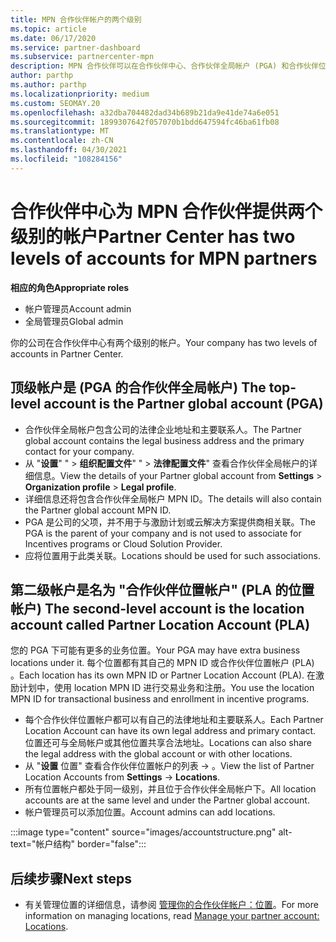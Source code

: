 ```yaml
---
title: MPN 合作伙伴帐户的两个级别
ms.topic: article
ms.date: 06/17/2020
ms.service: partner-dashboard
ms.subservice: partnercenter-mpn
description: MPN 合作伙伴可以在合作伙伴中心、合作伙伴全局帐户 (PGA) 和合作伙伴位置帐户 (PLA) 了解两个级别的帐户。
author: parthp
ms.author: parthp
ms.localizationpriority: medium
ms.custom: SEOMAY.20
ms.openlocfilehash: a32dba704482dad34b689b21da9e41de74a6e051
ms.sourcegitcommit: 1899307642f057070b1bdd647594fc46ba61fb08
ms.translationtype: MT
ms.contentlocale: zh-CN
ms.lasthandoff: 04/30/2021
ms.locfileid: "108284156"
---
```

# <a name="partner-center-has-two-levels-of-accounts-for-mpn-partners"></a><span data-ttu-id="8a9f4-103">合作伙伴中心为 MPN 合作伙伴提供两个级别的帐户</span><span class="sxs-lookup"><span data-stu-id="8a9f4-103">Partner Center has two levels of accounts for MPN partners</span></span>

<span data-ttu-id="8a9f4-104">**相应的角色**</span><span class="sxs-lookup"><span data-stu-id="8a9f4-104">**Appropriate roles**</span></span>

- <span data-ttu-id="8a9f4-105">帐户管理员</span><span class="sxs-lookup"><span data-stu-id="8a9f4-105">Account admin</span></span>
- <span data-ttu-id="8a9f4-106">全局管理员</span><span class="sxs-lookup"><span data-stu-id="8a9f4-106">Global admin</span></span>

<span data-ttu-id="8a9f4-107">你的公司在合作伙伴中心有两个级别的帐户。</span><span class="sxs-lookup"><span data-stu-id="8a9f4-107">Your company has two levels of accounts in Partner Center.</span></span>

## <a name="the-top-level-account-is-the-partner-global-account-pga"></a><span data-ttu-id="8a9f4-108">顶级帐户是 (PGA 的合作伙伴全局帐户) </span><span class="sxs-lookup"><span data-stu-id="8a9f4-108">The top-level account is the Partner global account (PGA)</span></span>

- <span data-ttu-id="8a9f4-109">合作伙伴全局帐户包含公司的法律企业地址和主要联系人。</span><span class="sxs-lookup"><span data-stu-id="8a9f4-109">The Partner global account contains the legal business address and the primary contact for your company.</span></span> 
- <span data-ttu-id="8a9f4-110">从 "**设置**" "  >  **组织配置文件**" "  >  **法律配置文件**" 查看合作伙伴全局帐户的详细信息。</span><span class="sxs-lookup"><span data-stu-id="8a9f4-110">View the details of your Partner global account from **Settings** > **Organization profile** > **Legal profile**.</span></span>
- <span data-ttu-id="8a9f4-111">详细信息还将包含合作伙伴全局帐户 MPN ID。</span><span class="sxs-lookup"><span data-stu-id="8a9f4-111">The details will also contain the Partner global account MPN ID.</span></span> 
- <span data-ttu-id="8a9f4-112">PGA 是公司的父项，并不用于与激励计划或云解决方案提供商相关联。</span><span class="sxs-lookup"><span data-stu-id="8a9f4-112">The PGA is the parent of your company and is not used to associate for Incentives programs or Cloud Solution Provider.</span></span> 
- <span data-ttu-id="8a9f4-113">应将位置用于此类关联。</span><span class="sxs-lookup"><span data-stu-id="8a9f4-113">Locations should be used for such associations.</span></span>

## <a name="the-second-level-account-is-the-location-account-called-partner-location-account-pla"></a><span data-ttu-id="8a9f4-114">第二级帐户是名为 "合作伙伴位置帐户" (PLA 的位置帐户) </span><span class="sxs-lookup"><span data-stu-id="8a9f4-114">The second-level account is the location account called Partner Location Account (PLA)</span></span>

<span data-ttu-id="8a9f4-115">您的 PGA 下可能有更多的业务位置。</span><span class="sxs-lookup"><span data-stu-id="8a9f4-115">Your PGA may have extra business locations under it.</span></span> <span data-ttu-id="8a9f4-116">每个位置都有其自己的 MPN ID 或合作伙伴位置帐户 (PLA) 。</span><span class="sxs-lookup"><span data-stu-id="8a9f4-116">Each location has its own MPN ID or Partner Location Account (PLA).</span></span> <span data-ttu-id="8a9f4-117">在激励计划中，使用 location MPN ID 进行交易业务和注册。</span><span class="sxs-lookup"><span data-stu-id="8a9f4-117">You use the location MPN ID for transactional business and enrollment in incentive programs.</span></span>

- <span data-ttu-id="8a9f4-118">每个合作伙伴位置帐户都可以有自己的法律地址和主要联系人。</span><span class="sxs-lookup"><span data-stu-id="8a9f4-118">Each Partner Location Account can have its own legal address and primary contact.</span></span> <span data-ttu-id="8a9f4-119">位置还可与全局帐户或其他位置共享合法地址。</span><span class="sxs-lookup"><span data-stu-id="8a9f4-119">Locations can also share the legal address with the global account or with other locations.</span></span>
- <span data-ttu-id="8a9f4-120">从 "**设置** 位置" 查看合作伙伴位置帐户的列表  ->  。</span><span class="sxs-lookup"><span data-stu-id="8a9f4-120">View the list of Partner Location Accounts from **Settings** -> **Locations**.</span></span>
- <span data-ttu-id="8a9f4-121">所有位置帐户都处于同一级别，并且位于合作伙伴全局帐户下。</span><span class="sxs-lookup"><span data-stu-id="8a9f4-121">All location accounts are at the same level and under the Partner global account.</span></span>
- <span data-ttu-id="8a9f4-122">帐户管理员可以添加位置。</span><span class="sxs-lookup"><span data-stu-id="8a9f4-122">Account admins can add locations.</span></span>

:::image type="content" source="images/accountstructure.png" alt-text="帐户结构" border="false":::

## <a name="next-steps"></a><span data-ttu-id="8a9f4-124">后续步骤</span><span class="sxs-lookup"><span data-stu-id="8a9f4-124">Next steps</span></span>

- <span data-ttu-id="8a9f4-125">有关管理位置的详细信息，请参阅 [管理你的合作伙伴帐户：位置](manage-locations.md)。</span><span class="sxs-lookup"><span data-stu-id="8a9f4-125">For more information on managing locations, read [Manage your partner account: Locations](manage-locations.md).</span></span>
